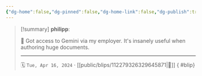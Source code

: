 ```yaml
---
{"dg-home":false,"dg-pinned":false,"dg-home-link":false,"dg-publish":true,"tags":["dgblip"],"disabled rules":["yaml-title","yaml-title-alias","file-name-heading"],"title":"philipp on mastodon @ 2024-04-16","created-date":"2024-04-16T05:49:16","id":112279326329645870,"updated-date":"2025-05-02T08:50:44","dg-path":"blips/112279326329645871.md","permalink":"/blips/112279326329645871/","dgPassFrontmatter":true}
---
```


> [!summary] **philipp**:
>
> 🤖 Got access to Gemini via my employer. It's insanely useful when authoring huge documents.
> - - -
>
> 🗓️ `Tue, Apr 16, 2024` · [[public/blips/112279326329645871\|🔗]]
{ #blip}

